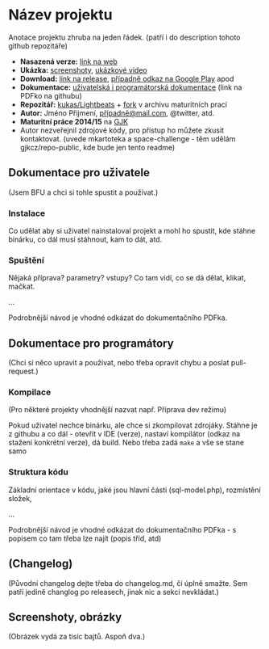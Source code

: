 # Název projektu

Anotace projektu zhruba na jeden řádek. (patří i do description tohoto github repozitáře)

- **Nasazená verze:** [link na web](http://abc/)  
- **Ukázka:** [screenshoty](http://abc), [ukázkové video](http://abc/)
- **Download:** [link na release](https://github.com/Dalimil/Kepler-GJK/releases), [případně odkaz na Google Play](http://abc/) apod
- **Dokumentace:** [uživatelská i programátorská dokumentace](http://abc) (link na PDFko na githubu)
- **Repozitář:** [kukas/Lightbeats](http://github.com/kukas/Lightbeats) + [fork](http://github.com/gjkcz/Lightbeats) v archivu maturitních prací
- **Autor:** Jméno Přijmení, případně@mail.com, @twitter, atd.
- **Maturitní práce 2014/15** na [GJK](https://github.com/gjkcz/gjkcz)
- Autor nezveřejnil zdrojové kódy, pro přístup ho můžete zkusit kontaktovat. (uvede mkartoteka a space-challenge - těm udělám gjkcz/repo-public, kde bude jen tento readme)

## Dokumentace pro uživatele
(Jsem BFU a chci si tohle spustit a používat.)
### Instalace
Co udělat aby si uživatel nainstaloval projekt a mohl ho spustit, kde stáhne binárku, co dál musí stáhnout, kam to dát, atd.

### Spuštění
Nějaká příprava? parametry? vstupy?
Co tam vidí, co se dá dělat, klikat, mačkat.

...

Podrobnější návod je vhodné odkázat do dokumentačního PDFka.

## Dokumentace pro programátory
(Chci si něco upravit a používat, nebo třeba opravit chybu a poslat pull-request.)

### Kompilace 
(Pro některé projekty vhodnější nazvat např. Příprava dev režimu)

Pokud uživatel nechce binárku, ale chce si zkompilovat zdrojáky. Stáhne je z githubu a co dál - otevřít v IDE (verze), nastaví kompilátor (odkaz na stažení konkrétní verze), dá build. Nebo třeba zadá `make` a vše se stane samo

### Struktura kódu
Základní orientace v kódu, jaké jsou hlavní části (sql-model.php), rozmístění složek, 

...

Podrobnější návod je vhodné odkázat do dokumentačního PDFka - s popisem co tam třeba lze najít (popis tříd, atd)


## (Changelog)
(Původní changelog dejte třeba do changelog.md, či úplně smažte. Sem patří jedině changlog po releasech, jinak nic a sekci nevkládat.)

## Screenshoty, obrázky
(Obrázek vydá za tisíc bajtů. Aspoň dva.)

